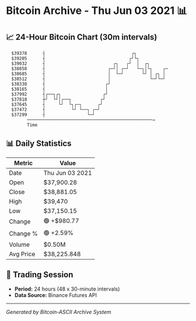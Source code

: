 # Bitcoin Archive - Thu Jun 03 2021 📊

## 📈 24-Hour Bitcoin Chart (30m intervals)

```
  $39378      ┤                                 ┌┐             
  $39205      ┤                                ┌┘└┐            
  $39032      ┤                          ┌┐   ┌┘  │  ┌┐        
  $38858      ┤                        ┌─┘│ ┌─┘   └─┐│└┐    ┌─ 
  $38685      ┤                        │  └─┘       └┘ │ ┌┐ │  
  $38512      ┤                        │               └─┘└─┘  
  $38338      ┤                       ┌┘                       
  $38165      ┤                       │                        
  $37992      ┤┌──┐┌┐                ┌┘                        
  $37818      ┼┘  └┘│┌──┐           ┌┘                         
  $37645      ┤     └┘  └┐┌─┐      ┌┘                          
  $37472      ┤          └┘ └──┐ ┌─┘                           
  $37299      ┤                └─┘                             
        ────────────────────────────────────────────────→
        Time
```

## 📊 Daily Statistics

| Metric | Value |
|--------|-------|
| Date | Thu Jun 03 2021 |
| Open | $37,900.28 |
| Close | $38,881.05 |
| High | $39,470 |
| Low | $37,150.15 |
| Change | 🟢 +$980.77 |
| Change % | 🟢 +2.59% |
| Volume | $0.50M |
| Avg Price | $38,225.848 |

## 📅 Trading Session

- **Period:** 24 hours (48 x 30-minute intervals)
- **Data Source:** Binance Futures API

---
*Generated by Bitcoin-ASCII Archive System*
